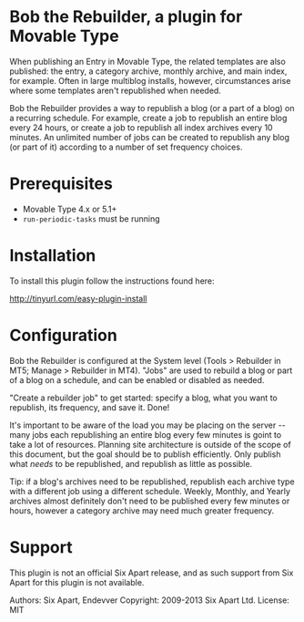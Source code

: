 # Bob the Rebuilder, a plugin for Movable Type

When publishing an Entry in Movable Type, the related templates are also
published: the entry, a category archive, monthly archive, and main index, for
example. Often in large multiblog installs, however, circumstances arise where
some templates aren't republished when needed.

Bob the Rebuilder provides a way to republish a blog (or a part of a blog) on a
recurring schedule. For example, create a job to republish an entire blog every
24 hours, or create a job to republish all index archives every 10 minutes. An
unlimited number of jobs can be created to republish any blog (or part of it)
according to a number of set frequency choices.


# Prerequisites

* Movable Type 4.x or 5.1+
* `run-periodic-tasks` must be running


# Installation

To install this plugin follow the instructions found here:

http://tinyurl.com/easy-plugin-install


# Configuration

Bob the Rebuilder is configured at the System level (Tools > Rebuilder in MT5;
Manage > Rebuilder in MT4). "Jobs" are used to rebuild a blog or part of a blog
on a schedule, and can be enabled or disabled as needed.

"Create a rebuilder job" to get started: specify a blog, what you want to
republish, its frequency, and save it. Done!

It's important to be aware of the load you may be placing on the server -- many
jobs each republishing an entire blog every few minutes is goint to take a lot
of resources. Planning site architecture is outside of the scope of this
document, but the goal should be to publish efficiently. Only publish what
*needs* to be republished, and republish as little as possible.

Tip: if a blog's archives need to be republished, republish each archive type
with a different job using a different schedule. Weekly, Monthly, and Yearly
archives almost definitely don't need to be published every few minutes or
hours, however a category archive may need much greater frequency.


# Support

This plugin is not an official Six Apart release, and as such support from Six
Apart for this plugin is not available.

Authors: Six Apart, Endevver
Copyright: 2009-2013 Six Apart Ltd.
License: MIT
